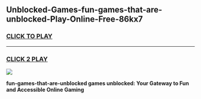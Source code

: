 
## Unblocked-Games-fun-games-that-are-unblocked-Play-Online-Free-86kx7
<h3>
<a href="https://premium76.site?title=fun-games-that-are-unblocked&ref=26A">CLICK TO PLAY</a></h3>
<hr>

<h3>
<a href="https://premium76.site?title=fun-games-that-are-unblocked&ref=26A">CLICK 2 PLAY</a>
  
</h3>

<a href="https://premium76.site?title=fun-games-that-are-unblocked&ref=26A"><img src="https://clearcache.store/games.png"></a>


**fun-games-that-are-unblocked games unblocked: Your Gateway to Fun and Accessible Online Gaming**
